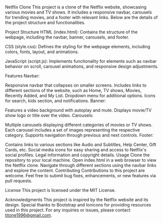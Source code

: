 Netflix Clone
This project is a clone of the Netflix website, showcasing various movies and TV shows. It includes a responsive navbar, carousels for trending movies, and a footer with relevant links. Below are the details of the project structure and functionalities.

Project Structure
HTML (index.html): Contains the structure of the webpage, including the navbar, banner, carousels, and footer.

CSS (style.css): Defines the styling for the webpage elements, including colors, fonts, layout, and animations.

JavaScript (script.js): Implements functionality for elements such as navbar behavior on scroll, carousel animations, and responsive design adjustments.

Features
Navbar:

Responsive navbar that collapses on smaller screens.
Includes links to different sections of the website, such as Home, TV shows, Movies, Recently Added, and My List.
Dropdown menu for additional options.
Icons for search, kids section, and notifications.
Banner:

Features a video background with autoplay and mute.
Displays movie/TV show logo or title over the video.
Carousels:

Multiple carousels displaying different categories of movies or TV shows.
Each carousel includes a set of images representing the respective category.
Supports navigation through previous and next controls.
Footer:

Contains links to various sections like Audio and Subtitles, Help Center, Gift Cards, etc.
Social media icons for easy sharing and access to Netflix's social profiles.
Legal information and copyright details.
Usage
Clone the repository to your local machine.
Open index.html in a web browser to view the Netflix clone.
Navigate through different sections using the navbar links and explore the content.
Contributing
Contributions to this project are welcome. Feel free to submit bug fixes, enhancements, or new features via pull requests.

License
This project is licensed under the MIT License.

Acknowledgments
This project is inspired by the Netflix website and its design.
Special thanks to Bootstrap and Ionicons for providing resources used in this project.
For any inquiries or issues, please contact titone1996@gmail.com.
